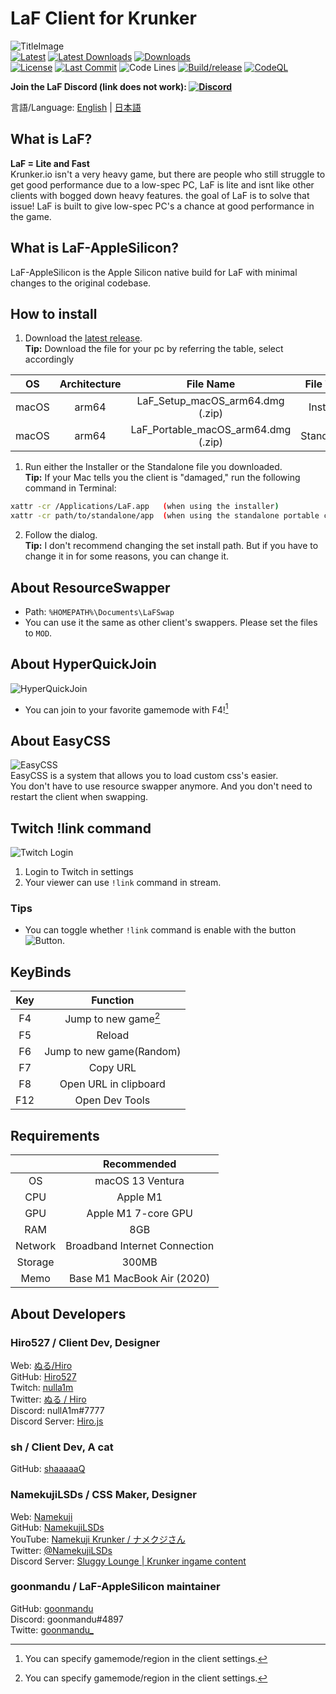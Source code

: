 # LaF Client for Krunker

![TitleImage](./app/img/social.png)</br>
[![Latest](https://img.shields.io/github/v/release/LaFClient/LaF)](https://github.com/goonmandu/LaF-AppleSilicon/releases/latest)
[![Latest Downloads](https://img.shields.io/github/downloads/LaFClient/LaF/latest/total)](https://github.com/goonmandu/LaF-AppleSilicon/releases/latest)
[![Downloads](https://img.shields.io/github/downloads/LaFClient/LaF/total?logo=appveyor)](https://github.com/goonmandu/LaF-AppleSilicon/releases)</br>
[![License](https://img.shields.io/github/license/LaFClient/LaF)](https://github.com/LaFClient/LaF/blob/master/LICENSE)
[![Last Commit](https://img.shields.io/github/last-commit/LaFClient/LaF/master)](https://github.com/goonmandu/LaF-AppleSilicon/tree/master)
![Code Lines](https://img.shields.io/tokei/lines/github/goonmandu/LaF-AppleSilicon)
[![Build/release](https://github.com/LaFClient/LaF/actions/workflows/build.yml/badge.svg)](https://github.com/LaFClient/LaF/actions/workflows/build.yml)
[![CodeQL](https://github.com/LaFClient/LaF/actions/workflows/codeql-analysis.yml/badge.svg)](https://github.com/LaFClient/LaF/actions/workflows/codeql-analysis.yml)


**Join the LaF Discord (link does not work): [![Discord](https://discord.com/api/guilds/911130667448954880/widget.png)](https://discord.gg/9M9TgDRt9G)**

言語/Language: [English](https://github.com/LaFClient/LaF/blob/master/README.md) | [日本語](https://github.com/LaFClient/LaF/blob/master/README_JA.md)

## What is LaF?
**LaF = Lite and Fast**<br>
Krunker.io isn't a very heavy game, but there are people who still struggle to get good performance due to a low-spec PC, LaF is lite and isnt like other clients with bogged down heavy features. the goal of LaF is to solve that issue! LaF is built to give low-spec PC's a chance at good performance in the game.

## What is LaF-AppleSilicon?
LaF-AppleSilicon is the Apple Silicon native build for LaF with minimal changes to the original codebase.

## How to install
1. Download the [latest release](https://github.com/LaFClient/LaF/releases/latest).\
**Tip:** Download the file for your pc by referring the table, select accordingly

|   OS    | Architecture |            File Name                   |  File Type  |
| :-----: | :----------: | :------------------------------------: |  :--------: |
|  macOS  |    arm64     |    LaF_Setup_macOS_arm64.dmg (.zip)    |  Installer  |
|  macOS  |    arm64     |   LaF_Portable_macOS_arm64.dmg (.zip)  |  Standalone |

1. Run either the Installer or the Standalone file you downloaded.\
**Tip:** If your Mac tells you the client is "damaged," run the following command in Terminal:
```sh
xattr -cr /Applications/LaF.app   (when using the installer)
xattr -cr path/to/standalone/app  (when using the standalone portable client)
```

2. Follow the dialog.\
**Tip:** I don't recommend changing the set install path. But if you have to change it in for some reasons, you can change it.

## About ResourceSwapper
- Path: `%HOMEPATH%\Documents\LaFSwap`
- You can use it the same as other client's swappers. Please set the files to `MOD`.

## About HyperQuickJoin
![HyperQuickJoin](./app/img/readme/hyperquickjoin-1.png)
- You can join to your favorite gamemode with F4![^1]

## About EasyCSS
![EasyCSS](./app/img/readme/easycss-1.png)\
EasyCSS is a system that allows you to load custom css's easier.
<br>
You don't have to use resource swapper anymore. And you don't need to restart the client when swapping.

## Twitch !link command
![Twitch Login](./app/img/readme/twitch-1.png)

1. Login to Twitch in settings
2. Your viewer can use `!link` command in stream.

### Tips
- You can toggle whether `!link` command is enable with the button![Button](./app/img/readme/twitch-2.png).

## KeyBinds
|  Key  |         Function         |
| :---: | :----------------------: |
|  F4   |   Jump to new game[^1]   |
|  F5   |          Reload          |
|  F6   | Jump to new game(Random) |
|  F7   |         Copy URL         |
|  F8   |  Open URL in clipboard   |
|  F12  |      Open Dev Tools      |

[^1]: You can specify gamemode/region in the client settings.

## Requirements
|         |          Recommended          |
| :-----: | :---------------------------: |
|   OS    |        macOS 13 Ventura       |
|   CPU   |            Apple M1           |
|   GPU   |      Apple M1 7-core GPU      |
|   RAM   |              8GB              |
| Network | Broadband Internet Connection |
| Storage |             300MB             |
|  Memo   |   Base M1 MacBook Air (2020)  |

## About Developers

### Hiro527 / **Client Dev, Designer**
Web: [ぬる/Hiro](https://hiro527.github.io/)\
GitHub: [Hiro527](https://github.com/Hiro527)\
Twitch: [nulla1m](https://twitch.tv/nulla1m)\
Twitter: [ぬる / Hiro](https://twitter.com/nullA1m)\
Discord: nullA1m#7777\
Discord Server: [Hiro.js](https://discord.gg/9M9TgDRt9G)

### sh / **Client Dev, A cat**
GitHub: [shaaaaaQ](https://github.com/shaaaaaQ)

### NamekujiLSDs / **CSS Maker, Designer**
Web: [Namekuji](https://namekujilsds.github.io/)\
GitHub: [NamekujiLSDs](https://github.com/NamekujiLSDs)\
YouTube: [Namekuji Krunker / ナメクジさん](https://www.youtube.com/channel/UCH65I7YbpEK7B8-Wkr75CJQ)\
Twitter: [@NamekujiLSDs](https://twitter.com/namekujilsds)\
Discord Server: [Sluggy Lounge | Krunker ingame content](https://discord.gg/qusjZSbXQX)

### goonmandu / **LaF-AppleSilicon maintainer**
GitHub: [goonmandu](https://github.com/goonmandu)  
Discord: goonmandu#4897  
Twitte: [goonmandu_](https://twitter.com/goonmandu_)